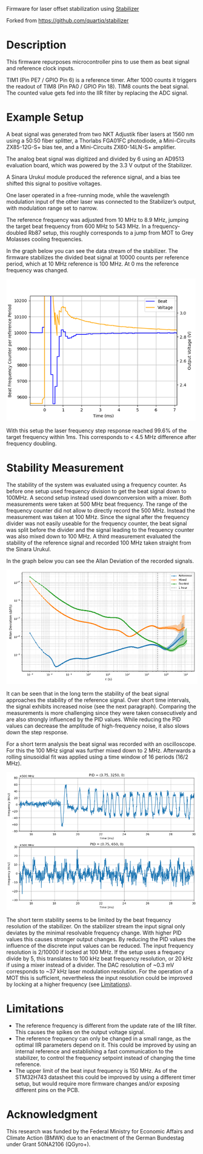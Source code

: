 Firmware for laser offset stabilization using [Stabilizer](https://github.com/sinara-hw/Stabilizer)

Forked from https://github.com/quartiq/stabilizer

# Description
This firmware repurposes microcontroller pins to use them as beat signal and reference clock inputs.

TIM1 (Pin PE7 / GPIO Pin 6) is a reference timer. After 1000 counts it triggers the readout of TIM8 (Pin PA0 / GPIO Pin 18). TIM8 counts the beat signal. The counted value gets fed into the IIR filter by replacing the ADC signal.

# Example Setup
A beat signal was generated from two NKT Adjustik fiber lasers at 1560 nm using a 50:50 fiber splitter, a Thorlabs FGA01FC photodiode, a Mini-Circuits ZX85-12G-S+ bias tee, and a Mini-Circuits ZX60-14LN-S+ amplifier.

The analog beat signal was digitized and divided by 6 using an AD9513 evaluation board, which was powered by the 3.3 V output of the Stabilizer.

A Sinara Urukul module produced the reference signal, and a bias tee shifted this signal to positive voltages.

One laser operated in a free-running mode, while the wavelength modulation input of the other laser was connected to the Stabilizer’s output, with modulation range set to narrow.

The reference frequency was adjusted from 10 MHz to 8.9 MHz, jumping the target beat frequency from 600 MHz to 543 MHz. In a frequency-doubled Rb87 setup, this roughly corresponds to a jump from MOT to Grey Molasses cooling frequencies.

In the graph below you can see the data stream of the stabilizer. The firmware stabilizes the divided beat signal at 10000 counts per reference period, which at 10 MHz reference is 100 MHz. At 0 ms the reference frequency was changed. 

<img src="./media/LaserJump.png" alt="" width="500"/>

With this setup the laser frequency step response reached 99.6% of the target frequency within 1ms. This corresponds to < 4.5 MHz difference after frequency doubling.

# Stability Measurement

The stability of the system was evaluated using a frequency counter. As before one setup used frequency division to get the beat signal down to 100MHz. A second setup instead used downconversion with a mixer. Both measurements were taken at 500 MHz beat frequency. The range of the frequency counter did not allow to directly record the 500 MHz. Instead the measurement was taken at 100 MHz. Since the signal after the frequency divider was not easily useable for the frequency counter, the beat signal was split before the divider and the signal leading to the frequency counter was also mixed down to 100 MHz.
A third measurement evaluated the stability of the reference signal and recorded 100 MHz taken straight from the Sinara Urukul.

In the graph below you can see the Allan Deviation of the recorded signals. 

<img src="./media/Allan.png" alt="" width="600"/>

It can be seen that in the long term the stability of the beat signal approaches the stability of the reference signal. Over short time intervals, the signal exhibits increased noise (see the next paragraph). Comparing the measurements is more challenging since they were taken consecutively and are also strongly influenced by the PID values. While reducing the PID values can decrease the amplitude of high-frequency noise, it also slows down the step response.

For a short term analysis the beat signal was recorded with an oscilloscope. For this the 100 MHz signal was further mixed down to 2 MHz. Afterwards a rolling sinusoidial fit was applied using a time window of 16 periods (16/2 MHz). 

<img src="./media/Osci.png" alt="" width="600"/>

The short term stability seems to be limited by the beat frequency resolution of the stabilizer. On the stabilizer stream the input signal only deviates by the minimal resolvable frequency change. With higher PID values this causes stronger output changes. By reducing the PID values the influence of the discrete input values can be reduced. The input frequency resolution is 2/10000 if locked at 100 MHz. If the setup uses a frequecy divide by 5, this translates to 100 kHz beat frequency resolution, or 20 kHz if using a mixer instead of a divider. The DAC resolution of ~0.3 mV corresponds to ~37 kHz laser modulation resolution. For the operation of a MOT this is sufficient, nevertheless the input resolution could be improved by locking at a higher frequency (see [Limitations](#Limitations)).

# Limitations

- The reference frequency is different from the update rate of the IIR filter. This causes the spikes on the output voltage signal.
- The reference frequency can only be changed in a small range, as the optimal IIR parameters depend on it. This could be improved by using an internal reference and establishing a fast communication to the stabilizer, to control the frequency setpoint instead of changing the time reference.
- The upper limit of the beat input frequency is 150 MHz. As of the STM32H743 datasheet this could be improved by using a different timer setup, but would require more firmware changes and/or exposing different pins on the PCB.

# Acknowledgment
This research was funded by the Federal Ministry for Economic Affairs and Climate Action (BMWK) due to an enactment of the German Bundestag under Grant 50NA2106 (QGyro+).